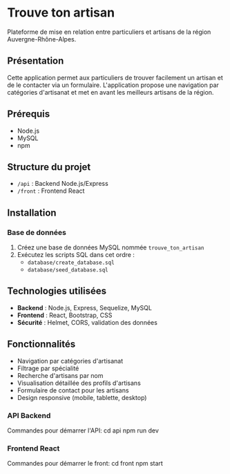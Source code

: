 # Trouve ton artisan

Plateforme de mise en relation entre particuliers et artisans de la région Auvergne-Rhône-Alpes.

## Présentation

Cette application permet aux particuliers de trouver facilement un artisan et de le contacter via un formulaire. L'application propose une navigation par catégories d'artisanat et met en avant les meilleurs artisans de la région.

## Prérequis

- Node.js
- MySQL
- npm

## Structure du projet

- `/api` : Backend Node.js/Express
- `/front` : Frontend React

## Installation

### Base de données

1. Créez une base de données MySQL nommée `trouve_ton_artisan`
2. Exécutez les scripts SQL dans cet ordre :
   - `database/create_database.sql`
   - `database/seed_database.sql`

## Technologies utilisées

* **Backend** : Node.js, Express, Sequelize, MySQL
* **Frontend** : React, Bootstrap, CSS
* **Sécurité** : Helmet, CORS, validation des données

## Fonctionnalités

* Navigation par catégories d'artisanat
* Filtrage par spécialité
* Recherche d'artisans par nom
* Visualisation détaillée des profils d'artisans
* Formulaire de contact pour les artisans
* Design responsive (mobile, tablette, desktop)

### API Backend
Commandes pour démarrer l'API: 
cd api
npm run dev

### Frontend React
Commandes pour démarrer le front: 
cd front
npm start
